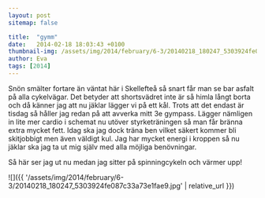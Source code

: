 ```yaml
---
layout: post
sitemap: false

title:  "gymm"
date:   2014-02-18 18:03:43 +0100
thumbnail-img: /assets/img/2014/february/6-3/20140218_180247_5303924fe087c33a73e1fae9.jpg
author: Eva
tags: [2014]
---
```


Snön smälter fortare än väntat här i Skellefteå så snart får man se bar asfalt på alla cykelvägar. Det betyder att shortsvädret inte är så himla långt borta och då känner jag att nu jäklar lägger vi på ett kål. Trots att det endast är tisdag så håller jag redan på att avverka mitt 3e gympass. Lägger nämligen in lite mer cardio i schemat nu utöver styrketräningen så man får bränna extra mycket fett. Idag ska jag dock träna ben vilket säkert kommer bli skitjobbigt men även väldigt kul. Jag har mycket energi i kroppen så nu jäklar ska jag ta ut mig själv med alla möjliga benövningar. 

Så här ser jag ut nu medan jag sitter på spinningcykeln och värmer upp!

![]({{ '/assets/img/2014/february/6-3/20140218_180247_5303924fe087c33a73e1fae9.jpg'  | relative_url }})

